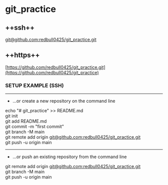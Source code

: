 # git_practice #

## ++ssh++ ##
[git@github.com:redbull0425/git_practice.git](https://github.com/redbull0425/git_practice)
  
## ++https++ ##
[https://github.com/redbull0425/git_practice.git](https://github.com/redbull0425/git_practice)  
  
  
### SETUP EXAMPLE (SSH) ###
***  
* …or create a new repository on the command line
  
echo "# git_practice" >> README.md  
git init  
git add README.md  
git commit -m "first commit"  
git branch -M main  
git remote add origin [git@github.com:redbull0425/git_practice.git](https://github.com/redbull0425/git_practice)  
git push -u origin main  
  
***
* …or push an existing repository from the command line
  
git remote add origin [git@github.com:redbull0425/git_practice.git](https://github.com/redbull0425/git_practice)    
git branch -M main  
git push -u origin main  
  
  
